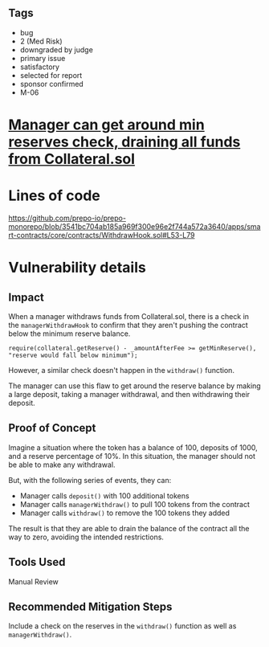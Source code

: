 ## Tags

- bug
- 2 (Med Risk)
- downgraded by judge
- primary issue
- satisfactory
- selected for report
- sponsor confirmed
- M-06

# [Manager can get around min reserves check, draining all funds from Collateral.sol](https://github.com/code-423n4/2022-12-prepo-findings/issues/254) 

# Lines of code

https://github.com/prepo-io/prepo-monorepo/blob/3541bc704ab185a969f300e96e2f744a572a3640/apps/smart-contracts/core/contracts/WithdrawHook.sol#L53-L79


# Vulnerability details

## Impact
When a manager withdraws funds from Collateral.sol, there is a check in the `managerWithdrawHook` to confirm that they aren't pushing the contract below the minimum reserve balance.

```solidity
require(collateral.getReserve() - _amountAfterFee >= getMinReserve(), "reserve would fall below minimum");
```

However, a similar check doesn't happen in the `withdraw()` function. 

The manager can use this flaw to get around the reserve balance by making a large deposit, taking a manager withdrawal, and then withdrawing their deposit.

## Proof of Concept

Imagine a situation where the token has a balance of 100, deposits of 1000, and a reserve percentage of 10%. In this situation, the manager should not be able to make any withdrawal.

But, with the following series of events, they can:
- Manager calls `deposit()` with 100 additional tokens
- Manager calls `managerWithdraw()` to pull 100 tokens from the contract
- Manager calls `withdraw()` to remove the 100 tokens they added

The result is that they are able to drain the balance of the contract all the way to zero, avoiding the intended restrictions.

## Tools Used

Manual Review

## Recommended Mitigation Steps

Include a check on the reserves in the `withdraw()` function as well as `managerWithdraw()`.